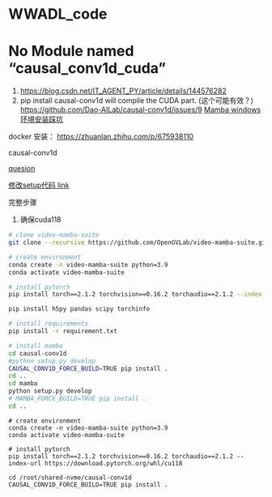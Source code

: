 # WWADL_code


# No Module named “causal_conv1d_cuda”

1. https://blog.csdn.net/IT_AGENT_PY/article/details/144576282
2. pip install causal-conv1d will compile the CUDA part. (这个可能有效？)
https://github.com/Dao-AILab/causal-conv1d/issues/9
[Mamba windows 环境安装踩坑](https://gitcode.csdn.net/66c9bc121338f221f9235f34.html?dp_token=eyJ0eXAiOiJKV1QiLCJhbGciOiJIUzI1NiJ9.eyJpZCI6Njc3MjMzLCJleHAiOjE3MzczNjMwMzIsImlhdCI6MTczNjc1ODIzMiwidXNlcm5hbWUiOiJMYVB0XyJ9.Hgn40iMpukN-M6YjdOEh2qi8E7h0CHyzO77lIwrmnqc&spm=1001.2101.3001.6650.3&utm_medium=distribute.pc_relevant.none-task-blog-2%7Edefault%7EBlogCommendFromBaidu%7Eactivity-3-139382288-blog-144576282.235%5Ev43%5Epc_blog_bottom_relevance_base1&depth_1-utm_source=distribute.pc_relevant.none-task-blog-2%7Edefault%7EBlogCommendFromBaidu%7Eactivity-3-139382288-blog-144576282.235%5Ev43%5Epc_blog_bottom_relevance_base1&utm_relevant_index=4)


docker 安装：
https://zhuanlan.zhihu.com/p/675938110


causal-conv1d

[quesion](https://stackoverflow.com/questions/78199621/typeerror-causal-conv1d-fwd-incompatible-function-arguments)


[修改setup代码 link](https://github.com/state-spaces/mamba/issues/40#issuecomment-1849095898)


完整步骤
1. 确保cuda118

```bash
# clone video-mamba-suite
git clone --recursive https://github.com/OpenGVLab/video-mamba-suite.git

# create environment
conda create -n video-mamba-suite python=3.9
conda activate video-mamba-suite

# install pytorch
pip install torch==2.1.2 torchvision==0.16.2 torchaudio==2.1.2 --index-url https://download.pytorch.org/whl/cu118

pip install h5py pandas scipy torchinfo

# install requirements
pip install -r requirement.txt

# install mamba
cd causal-conv1d
#python setup.py develop
CAUSAL_CONV1D_FORCE_BUILD=TRUE pip install .
cd ..
cd mamba
python setup.py develop
# MAMBA_FORCE_BUILD=TRUE pip install .
cd ..
```

```angular2html
# create environment
conda create -n video-mamba-suite python=3.9
conda activate video-mamba-suite

# install pytorch
pip install torch==2.1.2 torchvision==0.16.2 torchaudio==2.1.2 --index-url https://download.pytorch.org/whl/cu118

cd /root/shared-nvme/causal-conv1d
CAUSAL_CONV1D_FORCE_BUILD=TRUE pip install .
```